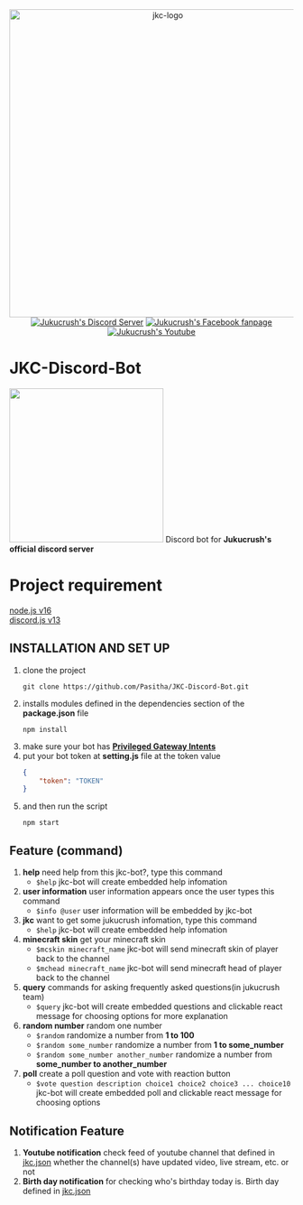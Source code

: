 <div align="center">
	<a href="https://www.youtube.com/channel/UC-lNawOSpzmBSO-IqKImcfw"><img src="https://triam.ddns.net/picture/Jukucrush_logo.png" width="546" alt="jkc-logo"></a><br>
	<a href="https://discord.gg/zmjUh4S"><img src="https://img.shields.io/badge/Discord-7289DA?style=for-the-badge&logo=discord&logoColor=white" alt="Jukucrush's Discord Server" /></a>
	<a href="https://web.facebook.com/JukucrushTeam"><img src="https://img.shields.io/badge/Facebook-1877F2?style=for-the-badge&logo=facebook&logoColor=white" alt="Jukucrush's Facebook fanpage" /></a>
	<a href="https://www.youtube.com/c/JukucrushTeam"><img src="https://img.shields.io/badge/YouTube-FF0000?style=for-the-badge&logo=youtube&logoColor=white" alt="Jukucrush's Youtube" /></a>
	
</div>

# JKC-Discord-Bot
<img src="https://triam.ddns.net/picture/Jukubot.png" width="273">
Discord bot for <b>Jukucrush's official discord server</b>

# Project requirement
[node.js v16](https://nodejs.org/en/download/current/ "node.js") <br>
[discord.js v13](https://discord.js.org/ "discord.js")

## INSTALLATION AND SET UP
1. clone the project
	```sh-session
	git clone https://github.com/Pasitha/JKC-Discord-Bot.git
	```
2. installs modules defined in the dependencies section of the __package.json__ file 
	```sh-session
	npm install
	```
3. make sure your bot has __[Privileged Gateway Intents](https://discord.com/developers/applications "Discord Developer Portal")__
4. put your bot token at __setting.js__ file at the token value
	```json
	{
		"token": "TOKEN"
	}
	```
5. and then run the script 
	```sh-session
	npm start
	```

## Feature (command)
1. __help__ need help from this jkc-bot?, type this command
	- ```$help``` jkc-bot will create embedded help infomation
2. __user information__ user information appears once the user types this command
	- ```$info @user``` user information will be embedded by jkc-bot
3. __jkc__ want to get some jukucrush infomation, type this command
	- ```$help``` jkc-bot will create embedded help infomation
4. __minecraft skin__ get your minecraft skin
    - ```$mcskin minecraft_name``` jkc-bot will send minecraft skin of player back to the channel
    - ```$mchead minecraft_name``` jkc-bot will send minecraft head of player back to the channel
5. __query__ commands for asking frequently asked questions(in jukucrush team)
	- ```$query``` jkc-bot will create embedded questions and clickable react message for choosing options for more explanation
6. __random number__ random one number
	- ```$random``` randomize a number from __1 to 100__
	- ```$random some_number``` randomize a number from __1 to some_number__
	- ```$random some_number another_number``` randomize a number from __some_number to another_number__
7. __poll__ create a poll question and vote with reaction button
	- ```$vote question description choice1 choice2 choice3 ... choice10``` jkc-bot will create embedded poll and clickable react message for choosing options

## Notification Feature
1. __Youtube notification__ check feed of youtube channel that defined in [jkc.json](https://github.com/Pasitha/JKC-Discord-Bot/blob/main/index.js#L11-L35 "array youtube channels id ") whether the channel(s) have updated video, live stream, etc. or not
2. __Birth day notification__ for checking who's birthday today is. Birth day defined in [jkc.json](https://github.com/Pasitha/JKC-Discord-Bot/blob/b1918d5e10470a529fe3542f6b2c80b588c30bcf/jkc.json#L4)
